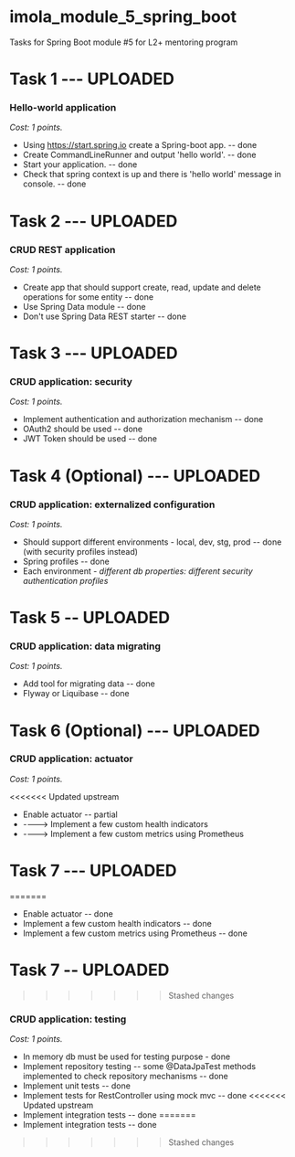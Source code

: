 # imola_module_5_spring_boot
Tasks for Spring Boot module #5 for L2+ mentoring program

# Task 1  --- UPLOADED
### Hello-world application
*Cost: 1 points.*

- Using https://start.spring.io create a Spring-boot app. -- done
- Create CommandLineRunner and output 'hello world'. -- done
- Start your application.  -- done
- Check that spring context is up and there is 'hello world' message in console.  -- done

# Task 2 --- UPLOADED
### CRUD REST application 
*Cost: 1 points.*

- Create app that should support create, read, update and delete operations for some entity -- done
- Use Spring Data module -- done
- Don't use Spring Data REST starter -- done

# Task 3 --- UPLOADED
### CRUD application: security 
*Cost: 1 points.*

- Implement authentication and authorization mechanism -- done
- OAuth2 should be used -- done
- JWT Token should be used -- done

# Task 4 (Optional) --- UPLOADED
### CRUD application: externalized configuration 
*Cost: 1 points.*

- Should support different environments - local, dev, stg, prod -- done (with security profiles instead)
- Spring profiles -- done
- Each environment - _different db properties: different security authentication profiles_

# Task 5 -- UPLOADED
### CRUD application: data migrating 
*Cost: 1 points.*

- Add tool for migrating data -- done
- Flyway or Liquibase -- done

# Task 6 (Optional) --- UPLOADED
### CRUD application: actuator
*Cost: 1 points.*

<<<<<<< Updated upstream
- Enable actuator -- partial
- ---->  Implement a few custom health indicators
- ---->  Implement a few custom metrics using Prometheus

# Task 7 --- UPLOADED
=======
- Enable actuator -- done
- Implement a few custom health indicators -- done
- Implement a few custom metrics using Prometheus -- done

# Task 7 -- UPLOADED
>>>>>>> Stashed changes
### CRUD application: testing
*Cost: 1 points.*

- In memory db must be used for testing purpose - done
- Implement repository testing -- some @DataJpaTest methods implemented to check repository mechanisms -- done
- Implement unit tests  -- done
- Implement tests for RestController using mock mvc -- done
<<<<<<< Updated upstream
- Implement integration tests -- done
=======
- Implement integration tests  -- done
>>>>>>> Stashed changes
